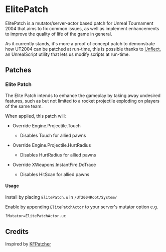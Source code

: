 # ElitePatch

ElitePatch is a mutator/server-actor based patch for Unreal Tournament 2004 that aims to fix common issues, as well as implement enhancements to improve the quality of life of the game in general.

As it currently stands, it's more a proof of concept patch to demonstrate how UT2004 can be patched at run-time, this is possible thanks to [Unflect](https://github.com/EliotVU/UnrealScript-Unflect), an UnrealScript utility that lets us modify scripts at run-time.

## Patches

### Elite Patch

The Elite Patch intends to enhance the gameplay by taking away undesired features, such as but not limited to a rocket projectile exploding on players of the same team.

When applied, this patch will:

* Override Engine.Projectile.Touch
  - Disables Touch for allied pawns
    
* Override Engine.Projectile.HurtRadius
  - Disables HurtRadius for allied pawns
    
* Override XWeapons.InstantFire.DoTrace
  - Disables HitScan for allied pawns

#### Usage

Install by placing `ElitePatch.u` in `/UT2004Root/System/`

Enable by appending `ElitePatchActor` to your server's mutator option e.g.
```bat
?Mutator=ElitePatchActor.uc
```

## Credits

Inspired by [KFPatcher](https://github.com/InsultingPros/KFPatcher)
